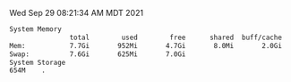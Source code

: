 Wed Sep 29 08:21:34 AM MDT 2021
```bash
System Memory
               total        used        free      shared  buff/cache   available
Mem:           7.7Gi       952Mi       4.7Gi       8.0Mi       2.0Gi       6.4Gi
Swap:          7.6Gi       625Mi       7.0Gi
System Storage
654M	.
```
